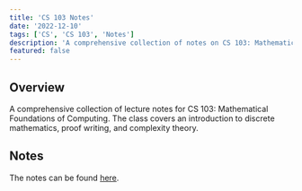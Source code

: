 ```yaml
---
title: 'CS 103 Notes'
date: '2022-12-10'
tags: ['CS', 'CS 103', 'Notes']
description: 'A comprehensive collection of notes on CS 103: Mathematical Foundations of Computing. Covers discrete mathematics and computability theory.'
featured: false
---
```


## Overview

A comprehensive collection of lecture notes for CS 103: Mathematical Foundations of Computing. The class covers an introduction to discrete mathematics, proof writing, and complexity theory.

## Notes

The notes can be found [here](https://willsh.notion.site/CS-103-f17c9403f2cc4fec80eb6525b5c28406).